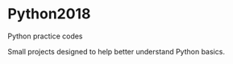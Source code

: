 # Python2018
Python practice codes

Small projects designed to help better understand Python basics.
